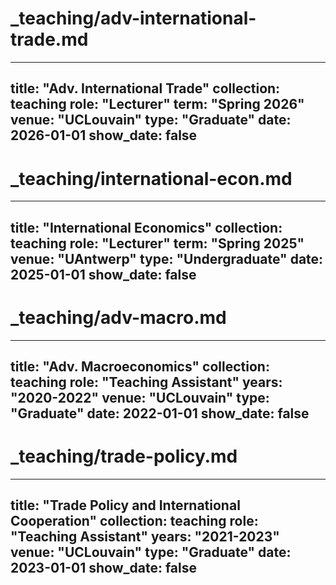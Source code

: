 # _teaching/adv-international-trade.md
---
title: "Adv. International Trade"
collection: teaching
role: "Lecturer"
term: "Spring 2026"
venue: "UCLouvain"
type: "Graduate"
date: 2026-01-01
show_date: false
---

# _teaching/international-econ.md
---
title: "International Economics"
collection: teaching
role: "Lecturer"
term: "Spring 2025"
venue: "UAntwerp"
type: "Undergraduate"
date: 2025-01-01
show_date: false
---

# _teaching/adv-macro.md
---
title: "Adv. Macroeconomics"
collection: teaching
role: "Teaching Assistant"
years: "2020-2022"
venue: "UCLouvain"
type: "Graduate"
date: 2022-01-01
show_date: false
---

# _teaching/trade-policy.md
---
title: "Trade Policy and International Cooperation"
collection: teaching
role: "Teaching Assistant"
years: "2021-2023"
venue: "UCLouvain"
type: "Graduate"
date: 2023-01-01
show_date: false
---
